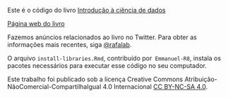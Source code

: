 Este é o código do livro [Introdução à ciência de dados](https://rafalab.github.io/dslivro/)

[Página web do livro](https://rafalab.github.io/dslivro/)

Fazemos anúncios relacionados ao livro no Twitter. Para obter as informações mais recentes, siga [\@rafalab](https://twitter.com/rafalab).

O arquivo `install-libraries.Rmd`, contribuído por` Emmanuel-R8`, instala os pacotes necessários para executar esse código no seu computador.

Este trabalho foi publicado sob a licença Creative Commons Atribuição-NãoComercial-CompartilhaIgual 4.0 Internacional [CC BY-NC-SA 4.0](https://creativecommons.org/licenses/by-nc-sa/4.0).